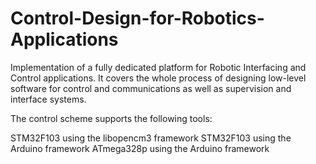 # Control-Design-for-Robotics-Applications
Implementation of a fully dedicated platform for Robotic Interfacing and Control applications. 
It covers the whole process of designing low-level software for control and communications as well as supervision and interface systems.

The control scheme supports the following tools:

STM32F103 using the libopencm3 framework
STM32F103 using the Arduino framework
ATmega328p using the Arduino framework
